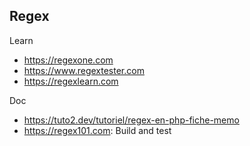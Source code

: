 Regex
---
Learn
- https://regexone.com
- https://www.regextester.com
- https://regexlearn.com

Doc
* https://tuto2.dev/tutoriel/regex-en-php-fiche-memo
* https://regex101.com: Build and test
